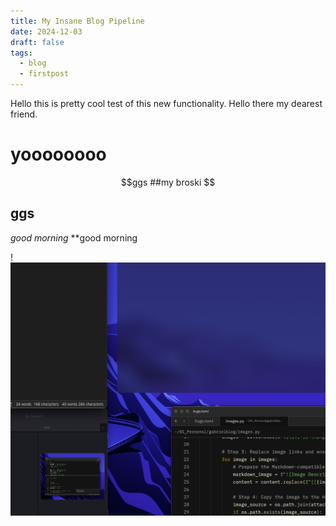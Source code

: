 ```yaml
---
title: My Insane Blog Pipeline
date: 2024-12-03
draft: false
tags:
  - blog
  - firstpost
---
```



Hello this is pretty cool test of this new functionality. Hello there my dearest friend.

# yoooooooo

$$ggs 
##my broski
$$

## ggs

*good morning*
**good morning


!![Image Description](/images/CS_Alacritty_2024_12_03.png)